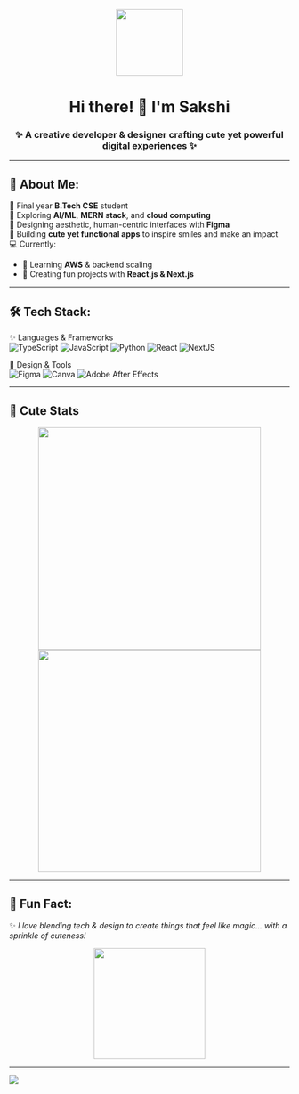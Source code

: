 <p align="center">
  <img src="" width="120" />
</p>

<h1 align="center">Hi there! 🌸 I'm Sakshi</h1>
<h3 align="center">✨ A creative developer & designer crafting cute yet powerful digital experiences ✨</h3>

---

## 🌷 About Me:
🐾 Final year **B.Tech CSE** student  
🌱 Exploring **AI/ML**, **MERN stack**, and **cloud computing**  
🎨 Designing aesthetic, human-centric interfaces with **Figma**  
🌸 Building **cute yet functional apps** to inspire smiles and make an impact  
💻 Currently:  
- 🌈 Learning **AWS** & backend scaling  
- 🐇 Creating fun projects with **React.js & Next.js**  

---

## 🛠️ Tech Stack:
✨ Languages & Frameworks  
![TypeScript](https://img.shields.io/badge/typescript-%23007ACC.svg?style=for-the-badge&logo=typescript&logoColor=white) 
![JavaScript](https://img.shields.io/badge/javascript-%23F7DF1E.svg?style=for-the-badge&logo=javascript&logoColor=black) 
![Python](https://img.shields.io/badge/python-%233776AB.svg?style=for-the-badge&logo=python&logoColor=white) 
![React](https://img.shields.io/badge/react-%2361DAFB.svg?style=for-the-badge&logo=react&logoColor=black) 
![NextJS](https://img.shields.io/badge/next.js-000000?style=for-the-badge&logo=nextdotjs&logoColor=white)

🎨 Design & Tools  
![Figma](https://img.shields.io/badge/Figma-F24E1E?style=for-the-badge&logo=figma&logoColor=white) 
![Canva](https://img.shields.io/badge/Canva-00C4CC?style=for-the-badge&logo=canva&logoColor=white) 
![Adobe After Effects](https://img.shields.io/badge/Adobe%20AE-9999FF?style=for-the-badge&logo=adobeaftereffects&logoColor=white)

---

## 🐾 Cute Stats
<p align="center">
  <img src="https://github-readme-stats.vercel.app/api?username=portgasdyamato&theme=cobalt&hide_border=true&show_icons=true" width="400" />
  <br>
  <img src="https://github-readme-streak-stats.herokuapp.com/?user=portgasdyamato&theme=cobalt&hide_border=true" width="400"/>
</p>

---

## 🌸 Fun Fact:
✨ *I love blending tech & design to create things that feel like magic… with a sprinkle of cuteness!*  

<p align="center">
  <img src="https://media.giphy.com/media/kdFc8fubgS31b8DsVu/giphy.gif" width="200"/>
</p>

---

[![](https://visitcount.itsvg.in/api?id=portgasdyamato&icon=5&color=6)](https://github.com/portgasdyamato)  

<!-- Proudly created with GPRM ( https://gprm.itsvg.in ) -->
